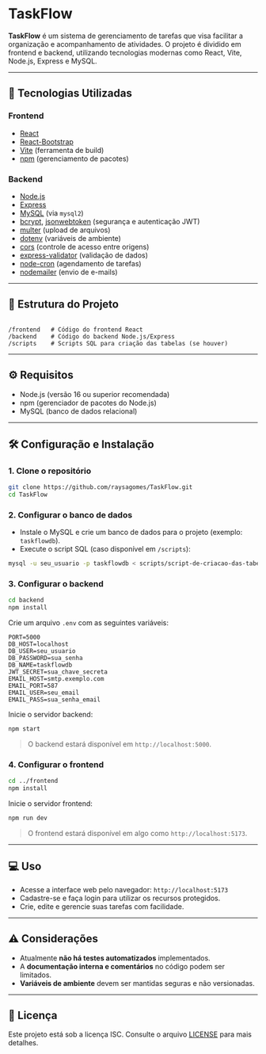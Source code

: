 # TaskFlow

**TaskFlow** é um sistema de gerenciamento de tarefas que visa facilitar a organização e acompanhamento de atividades. O projeto é dividido em frontend e backend, utilizando tecnologias modernas como React, Vite, Node.js, Express e MySQL.

---

## 🚀 Tecnologias Utilizadas

### Frontend
- [React](https://reactjs.org/)
- [React-Bootstrap](https://react-bootstrap.github.io/)
- [Vite](https://vitejs.dev/) (ferramenta de build)
- [npm](https://www.npmjs.com/) (gerenciamento de pacotes)

### Backend
- [Node.js](https://nodejs.org/)
- [Express](https://expressjs.com/)
- [MySQL](https://www.mysql.com/) (via `mysql2`)
- [bcrypt](https://github.com/kelektiv/node.bcrypt.js), [jsonwebtoken](https://github.com/auth0/node-jsonwebtoken) (segurança e autenticação JWT)
- [multer](https://github.com/expressjs/multer) (upload de arquivos)
- [dotenv](https://github.com/motdotla/dotenv) (variáveis de ambiente)
- [cors](https://github.com/expressjs/cors) (controle de acesso entre origens)
- [express-validator](https://express-validator.github.io/) (validação de dados)
- [node-cron](https://github.com/node-cron/node-cron) (agendamento de tarefas)
- [nodemailer](https://nodemailer.com/) (envio de e-mails)

---

## 📁 Estrutura do Projeto

```

/frontend   # Código do frontend React
/backend    # Código do backend Node.js/Express
/scripts    # Scripts SQL para criação das tabelas (se houver)

````

---

## ⚙️ Requisitos

- Node.js (versão 16 ou superior recomendada)  
- npm (gerenciador de pacotes do Node.js)  
- MySQL (banco de dados relacional)

---

## 🛠️ Configuração e Instalação

### 1. Clone o repositório

```bash
git clone https://github.com/raysagomes/TaskFlow.git
cd TaskFlow
````

### 2. Configurar o banco de dados

* Instale o MySQL e crie um banco de dados para o projeto (exemplo: `taskflowdb`).
* Execute o script SQL (caso disponível em `/scripts`):

```bash
mysql -u seu_usuario -p taskflowdb < scripts/script-de-criacao-das-tabelas.sql
```

### 3. Configurar o backend

```bash
cd backend
npm install
```

Crie um arquivo `.env` com as seguintes variáveis:

```env
PORT=5000
DB_HOST=localhost
DB_USER=seu_usuario
DB_PASSWORD=sua_senha
DB_NAME=taskflowdb
JWT_SECRET=sua_chave_secreta
EMAIL_HOST=smtp.exemplo.com
EMAIL_PORT=587
EMAIL_USER=seu_email
EMAIL_PASS=sua_senha_email
```

Inicie o servidor backend:

```bash
npm start
```

> O backend estará disponível em `http://localhost:5000`.

### 4. Configurar o frontend

```bash
cd ../frontend
npm install
```

Inicie o servidor frontend:

```bash
npm run dev
```

> O frontend estará disponível em algo como `http://localhost:5173`.

---

## 💻 Uso

* Acesse a interface web pelo navegador: `http://localhost:5173`
* Cadastre-se e faça login para utilizar os recursos protegidos.
* Crie, edite e gerencie suas tarefas com facilidade.

---

## ⚠️ Considerações

* Atualmente **não há testes automatizados** implementados.
* A **documentação interna e comentários** no código podem ser limitados.
* **Variáveis de ambiente** devem ser mantidas seguras e não versionadas.

---

## 📄 Licença

Este projeto está sob a licença ISC. Consulte o arquivo [LICENSE](./LICENSE) para mais detalhes.

```
